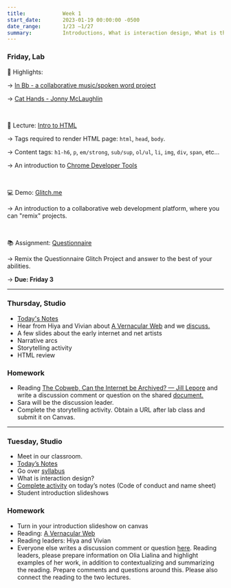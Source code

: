 ```yaml
---
title:            Week 1
start_date:       2023-01-19 00:00:00 -0500
date_range:       1/23 –1/27
summary:          Introductions, What is interaction design, What is the Internet, Local workspace, GitHub Desktop
---
```


### Friday, Lab

🪩 Highlights:

→ [In Bb - a collaborative music/spoken word project](https://www.inbflat.net/)

→ [Cat Hands - Jonny McLaughlin](https://codepen.io/jonny/pen/LRaVYZ)

<br />

📝 Lecture: [Intro to HTML](https://core-interaction.github.io/lab/html/)

→ Tags required to render HTML page: `html`, `head`, `body`.

→ Content tags: `h1-h6`, `p`, `em/strong`, `sub/sup`, `ol/ul`, `li`, `img`, `div`, `span`, etc...

→ An introduction to [Chrome Developer Tools](https://developer.chrome.com/docs/devtools/)

<br />

💻 Demo: [Glitch.me](https://glitch.com/@ikedaiyk/core-2-interaction-lab)

→ An introduction to a collaborative web development platform, where you can "remix" projects.

<br />

📚 Assignment: [Questionnaire](https://glitch.com/edit/#!/ci2023secc--01-questionnaire)

→ Remix the Questionnaire Glitch Project and answer to the best of your abilities.

→ **Due: Friday 3**

---

### Thursday, Studio

- [Today's Notes](https://paper.dropbox.com/doc/Parsons-Core-Interaction-S23-Week-1-Class-2-Notes--BxcckcXJG2P3JZqwNMHVU~B5AQ-KgIpqAD9ZE0lzDlPZinqD)
- Hear from Hiya and Vivian about [A Vernacular Web](http://art.teleportacia.org/observation/vernacular/) and we [discuss.](https://paper.dropbox.com/doc/Parsons-Core-Interaction-S23-Reading-Reflections--BxHeyWrniW2rJzD4_C7pN4teAQ-xcAaUIV4Syfp3zmAR7IMi)
- A few slides about the early internet and net artists
- Narrative arcs
- Storytelling activity
- HTML review

### Homework
- Reading [The Cobweb, Can the Internet be Archived? — Jill Lepore](https://www.newyorker.com/magazine/2015/01/26/cobweb) and write a discussion comment or question on the shared [document.](https://paper.dropbox.com/doc/Parsons-Core-Interaction-S23-Reading-Reflections--BxHeyWrniW2rJzD4_C7pN4teAQ-xcAaUIV4Syfp3zmAR7IMi)
- Sara will be the discussion leader.
- Complete the storytelling activity. Obtain a URL after lab class and submit it on Canvas.


---

### Tuesday, Studio 

- Meet in our classroom.
- [Today&rsquo;s Notes](https://paper.dropbox.com/doc/Parsons-Core-Interaction-S22-Tuesday-0125--BxGhPG7U1Xa88UsrJKC0CmFDAQ-27uvegqbM0HpwOhWHvqTW)
- Go over [syllabus](https://docs.google.com/document/d/1yDi-Mj2kslkZv17g2_0FQVfVK24aoXj3SVmO8zZzNc4/edit?usp=sharing)
- What is interaction design?
- [Complete activity](https://paper.dropbox.com/doc/Parsons-Core-Interaction-S22-Tuesday-0125--BxGhPG7U1Xa88UsrJKC0CmFDAQ-27uvegqbM0HpwOhWHvqTW) on today&rsquo;s notes (Code of conduct and name sheet)
- Student introduction slideshows

### Homework
- Turn in your introduction slideshow on canvas
- Reading: [A Vernacular Web](http://art.teleportacia.org/observation/vernacular/)
- Reading leaders: Hiya and Vivian
- Everyone else writes a discussion comment or question [here](https://paper.dropbox.com/doc/Parsons-Core-Interaction-S23-Reading-Reflections--BxHeyWrniW2rJzD4_C7pN4teAQ-xcAaUIV4Syfp3zmAR7IMi). Reading leaders, please prepare information on Olia Lialina and highlight examples of her work, in addition to contextualizing and summarizing the reading. Prepare comments and questions around this. Please also connect the reading to the two lectures.

